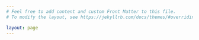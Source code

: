 ```yaml
---
# Feel free to add content and custom Front Matter to this file.
# To modify the layout, see https://jekyllrb.com/docs/themes/#overriding-theme-defaults

layout: page
---
```


<style>
label {
width: 120px;
display: inline-block;
font-weight: bold;
}
</style>

<h2 class='title'></h2>
<table>
<tbody></tbody>
</table>


<script>

var colophons = {{ site.data.colophons | jsonify }};

function getParameterByName(name, url = window.location.href) {
    name = name.replace(/[\[\]]/g, '\\$&');
    var regex = new RegExp('[?&]' + name + '(=([^&#]*)|&|#|$)'),
        results = regex.exec(url);
    if (!results) return null;
    if (!results[2]) return '';
    return decodeURIComponent(results[2].replace(/\+/g, ' '));
}

function displayData(row) {

    jQuery('.title').text(row.MS);
    
    jQuery('tbody').empty();

    jQuery.each(row, function(i,v){
      //console.log(i);
      if(i=="Link") { v = "<a href='"+v+"' target='_blank'>"+v+"</a>"; }
    
      var row = "<tr><td class='label'>"+i+"</td><td class='value'>"+v+"</td></tr>";
      jQuery('tbody').append(row);
    })
}

var id = getParameterByName('id');
console.log(id);
for(var x=0;x<=(colophons.length)-1;x++) {
  if(colophons[x].ID == id)  { 
  
   displayData(colophons[x]);
    

  }
}
</script>
